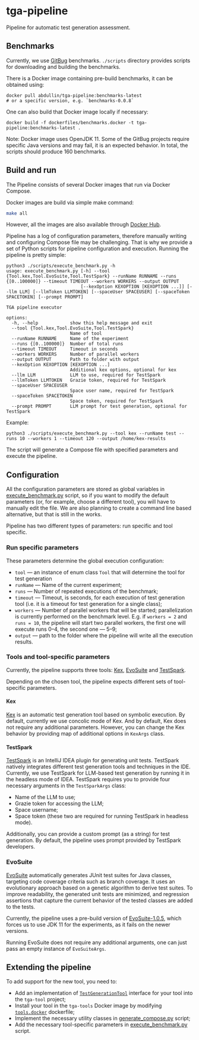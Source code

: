 # tga-pipeline

Pipeline for automatic test generation assessment.

## Benchmarks

Currently, we use [GitBug](https://github.com/gitbugactions/gitbug-java) benchmarks.
`./scripts` directory provides scripts for downloading and building the benchmarks.

There is a Docker image containing pre-build benchmarks, it can be obtained using:

```shell
docker pull abdullin/tga-pipeline:benchmarks-latest 
# or a specific version, e.g. `benchmarks-0.0.8`
```

One can also build that Docker image locally if necessary:

```shell
docker build -f dockerfiles/benchmarks.docker -t tga-pipeline:benchmarks-latest . 
```

Note: Docker image uses OpenJDK 11.
Some of the GitBug projects require specific Java
versions and may fail, it is an expected behavior.
In total, the scripts should produce 160 benchmarks.

## Build and run

The Pipeline consists of several Docker images that run via Docker Compose.

Docker images are build via simple make command:

```bash
make all
```

However, all the images are also available through [Docker Hub](https://hub.docker.com/r/abdullin/tga-pipeline/tags).

Pipeline has a log of configuration parameters, therefore manually writing and configuring Compose file may be
challenging. That is why we provide a set of Python scripts for pipeline configuration and execution. Running the
pipeline is pretty simple:

```shell
python3 ./scripts/execute_benchmark.py -h
usage: execute_benchmark.py [-h] --tool {Tool.kex,Tool.EvoSuite,Tool.TestSpark} --runName RUNNAME --runs {[0..100000]} --timeout TIMEOUT --workers WORKERS --output OUTPUT
                            [--kexOption KEXOPTION [KEXOPTION ...]] [--llm LLM] [--llmToken LLMTOKEN] [--spaceUser SPACEUSER] [--spaceToken SPACETOKEN] [--prompt PROMPT]

TGA pipeline executor

options:
  -h, --help            show this help message and exit
  --tool {Tool.kex,Tool.EvoSuite,Tool.TestSpark}
                        Name of tool
  --runName RUNNAME     Name of the experiment
  --runs {[0..100000]}  Number of total runs
  --timeout TIMEOUT     Timeout in seconds
  --workers WORKERS     Number of parallel workers
  --output OUTPUT       Path to folder with output
  --kexOption KEXOPTION [KEXOPTION ...]
                        Additional kex options, optional for kex
  --llm LLM             LLM to use, required for TestSpark
  --llmToken LLMTOKEN   Grazie token, required for TestSpark
  --spaceUser SPACEUSER
                        Space user name, required for TestSpark
  --spaceToken SPACETOKEN
                        Space token, required for TestSpark
  --prompt PROMPT       LLM prompt for test generation, optional for TestSpark
```

Example:

```shell
python3 ./scripts/execute_benchmark.py --tool kex --runName test --runs 10 --workers 1 --timeout 120 --output /home/kex-results
```

The script will generate a Compose file with specified parameters and execute the pipeline.

## Configuration

All the configuration parameters are stored as global variables in [execute_benchmark.py](scripts/execute_benchmark.py)
script, so if you want to modify the default parameters (or, for example, choose a different tool), you will have to
manually edit the file. We are also planning to create a command line based alternative, but that is still in the works.

Pipeline has two different types of parameters: run specific and tool specific.

### Run specific parameters

These parameters determine the global execution configuration:

* `tool` &mdash; an instance of enum class `Tool` that will determine the tool for test generation
* `runName` &mdash; Name of the current experiment;
* `runs` &mdash; Number of repeated executions of the benchmark;
* `timeout` &mdash; Timeout, is seconds, for each execution of test generation tool (i.e. it is a timeout for test
  generation for a single class);
* `workers` &mdash; Number of parallel workers that will be started; parallelization is currently performed on the
  benchmark level. E.g. if `workers = 2` and `runs = 10`, the pipeline will start two parallel workers, the first one
  will execute runs 0&ndash;4, the second one &mdash; 5&ndash;9;
* `output` &mdash; path to the folder where the pipeline will write all the execution results.

### Tools and tool-specific parameters

Currently, the pipeline supports three tools: [Kex](https://github.com/vorpal-research/kex),
[EvoSuite](https://github.com/EvoSuite/evosuite) and [TestSpark](https://github.com/JetBrains-Research/TestSpark).

Depending on the chosen tool, the pipeline expects different sets of tool-specific parameters.

#### Kex

[Kex](https://github.com/vorpal-research/kex) is an automatic test generation tool based on symbolic execution.
By default, currently we use concolic mode of Kex. And by default, Kex does not require any additional parameters.
However, you can change the Kex behavior by providing map of additional options in `KexArgs` class.

#### TestSpark

[TestSpark](https://github.com/JetBrains-Research/TestSpark) is an IntelliJ IDEA plugin for generating unit tests.
TestSpark natively integrates different test generation tools and techniques in the IDE.
Currently, we use TestSpark for LLM-based test generation by running it in the headless mode of IDEA.
TestSpark requires you to provide four necessary arguments in the `TestSparkArgs` class:

* Name of the LLM to use;
* Grazie token for accessing the LLM;
* Space username;
* Space token (these two are required for running TestSpark in headless mode).

Additionally, you can provide a custom prompt (as a string) for test generation. By default, the pipeline uses prompt
provided by TestSpark developers.

### EvoSuite

[EvoSuite](https://github.com/EvoSuite/evosuite) automatically generates JUnit test suites for Java classes,
targeting code coverage criteria such as branch coverage.
It uses an evolutionary approach based on a genetic algorithm to derive test suites.
To improve readability, the generated unit tests are minimized,
and regression assertions that capture the current behavior of the tested classes are added to the tests.

Currently, the pipeline uses a pre-build version of [EvoSuite-1.0.5](lib/evosuite-1.0.5.jar),
which forces us to use JDK 11 for the experiments, as it fails on the newer versions.

Running EvoSuite does not require any additional arguments, one can just pass an empty instance of `EvoSuiteArgs`.

## Extending the pipeline

To add support for the new tool, you need to:

* Add an implementation
  of [`TestGenerationTool`](tga-core/src/main/kotlin/org/plan/research/tga/core/tool/TestGenerationTool.kt) interface
  for your tool into the `tga-tool` project;
* Install your tool in the `tga-tools` Docker image by modifying [`tools.docker`](dockerfiles/tools.docker) dockerfile;
* Implement the necessary utility classes in [generate_compose.py](scripts/generate_compose.py) script;
* Add the necessary tool-specific parameters in [execute_benchmark.py](./scripts/execute_benchmark.py) script.

